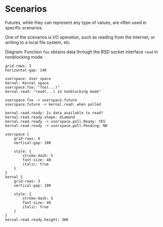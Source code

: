 # Scenarios

Futures, while they can represent any type of values, are often used in
specific scenarios.

One of the scenarios is I/O operation, such as reading from the Internet, or
writing to a local file system, etc.

Diagram: Function `foo` obtains data through the BSD socket interface `read` in
nonblocking mode.
```d2
grid-rows: 1
horizontal-gap: 140

userspace: User space
kernal: Kernal space
userspace.foo: "foo(...)"
kernal.read: "read(...) in nonblocking mode"

userspace.foo -> userspace.future
userspace.future -> kernal.read: when polled

kernal.read.ready: Is data available to read?
kernal.read.ready.shape: diamond
kernal.read.ready -> userspace.poll.Ready: YES
kernal.read.ready -> userspace.poll.Pending: NO

userspace {
    grid-rows: 4
    vertical-gap: 100

    style: {
        stroke-dash: 5
        font-size: 40
        italic: true
    }
}
kernal {
    grid-rows: 3
    vertical-gap: 100

    style: {
        stroke-dash: 5
        font-size: 40
        italic: true
    }
}
kernal.read.ready.height: 300
```
